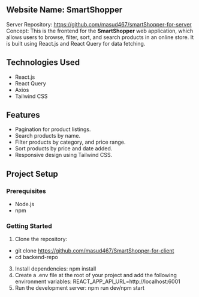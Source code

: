 ## Website Name: SmartShopper
Server Repository: https://github.com/masud467/smartShopper-for-server
Concept:
This is the frontend for the **SmartShopper** web application, which allows users to browse, filter, sort, and search products in an online store. It is built using React.js and React Query for data fetching.

## Technologies Used
- React.js
- React Query
- Axios
- Tailwind CSS

## Features
- Pagination for product listings.
- Search products by name.
- Filter products by category, and price range.
- Sort products by price and date added.
- Responsive design using Tailwind CSS.

## Project Setup

### Prerequisites
- Node.js 
- npm

### Getting Started
1. Clone the repository:
- git clone https://github.com/masud467/SmartShopper-for-client
- cd backend-repo
3. Install dependencies:
npm install
4. Create a .env file at the root of your project and add the following environment variables:
REACT_APP_API_URL=http://localhost:6001
5. Run the development server:
npm run dev/npm start

